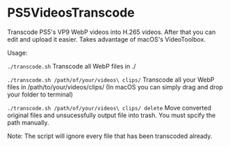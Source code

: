 # PS5VideosTranscode
Transcode PS5's VP9 WebP videos into H.265 videos. After that you can edit and upload it easier.
Takes advantage of macOS's VideoToolbox.

Usage: 

`./transcode.sh` Transcode all WebP files in ./

`./transcode.sh /path/of/your/videos\ clips/` Transcode all your WebP files in /path/to/your/videos/clips/ (In macOS you can simply drag and drop your folder to terminal)

`./transcode.sh /path/of/your/videos\ clips/ delete` Move converted original files and unsucessfully output file into trash. You must spcify the path manually.

Note: The script will ignore every file that has been transcoded already.